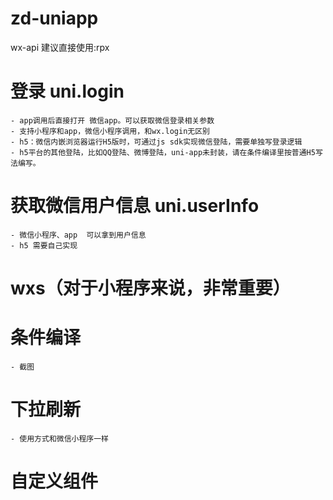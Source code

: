 # zd-uniapp
wx-api
建议直接使用:rpx

# 登录 uni.login
	- app调用后直接打开 微信app。可以获取微信登录相关参数
	- 支持小程序和app，微信小程序调用，和wx.login无区别
	- h5：微信内嵌浏览器运行H5版时，可通过js sdk实现微信登陆，需要单独写登录逻辑
	- h5平台的其他登陆，比如QQ登陆、微博登陆，uni-app未封装，请在条件编译里按普通H5写法编写。

# 获取微信用户信息 uni.userInfo
	- 微信小程序、app  可以拿到用户信息
	- h5 需要自己实现

# wxs（对于小程序来说，非常重要）

# 条件编译
 	- 截图

# 下拉刷新
	- 使用方式和微信小程序一样

# 自定义组件